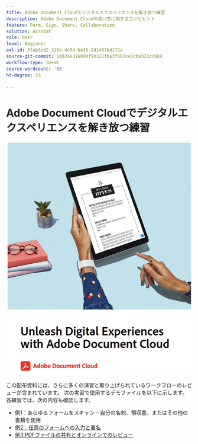 ```yaml
---
title: Adobe Document Cloudでデジタルエクスペリエンスを解き放つ練習
description: Adobe Document Cloudの使い方に関するコツとヒント
feature: Form, Sign, Share, Collaboration
solution: Acrobat
role: User
level: Beginner
exl-id: 5fab3cd2-315e-4c5d-b435-2d1401bd172a
source-git-commit: 5b02a6316890f5b322fba3f693ce1cbe322dc669
workflow-type: tm+mt
source-wordcount: '85'
ht-degree: 1%

---
```


# Adobe Document Cloudでデジタルエクスペリエンスを解き放つ練習

[![image](assets/rebrand.png)](assets/Unleash_Digital_Experiences_with_Adobe_Document_Cloud.pdf)

この配布資料には、さらに多くの演習と取り上げられているワークフローのレビューが含まれています。 次の実習で使用するデモファイルを以下に示します。 各練習では、次の内容も確認します。

* 例1：あらゆるフォームをスキャン – 自分の名刺、領収書、またはその他の書類を使用
* [例2：任意のフォームへの入力と署名](assets/03_FillSignScan.zip)
* [例3:PDFファイルの共有とオンラインでのレビュー](assets/01_Review.zip)
